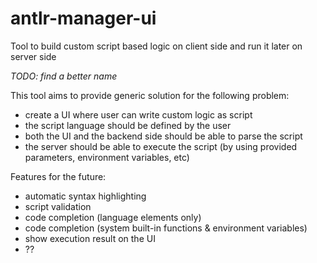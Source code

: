 # antlr-manager-ui
Tool to build custom script based logic on client side and run it later on server side

_TODO: find a better name_


This tool aims to provide generic solution for the following problem:
- create a UI where user can write custom logic as script
- the script language should be defined by the user
- both the UI and the backend side should be able to parse the script
- the server should be able to execute the script (by using provided parameters, environment variables, etc)


Features for the future:
- automatic syntax highlighting
- script validation
- code completion (language elements only)
- code completion (system built-in functions & environment variables)
- show execution result on the UI
- ??
